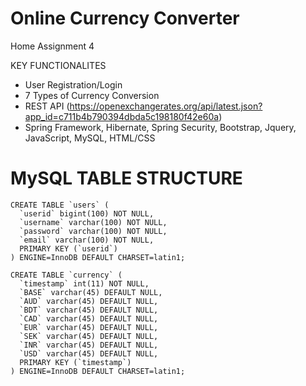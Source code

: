 # Online Currency Converter
Home Assignment 4


KEY FUNCTIONALITES

- User Registration/Login
- 7 Types of Currency Conversion
- REST API (https://openexchangerates.org/api/latest.json?app_id=c711b4b790394dbda5c198180f42e60a)
- Spring Framework, Hibernate, Spring Security, Bootstrap, Jquery, JavaScript, MySQL, HTML/CSS


# MySQL TABLE STRUCTURE

```
CREATE TABLE `users` (
  `userid` bigint(100) NOT NULL,
  `username` varchar(100) NOT NULL,
  `password` varchar(100) NOT NULL,
  `email` varchar(100) NOT NULL,
  PRIMARY KEY (`userid`)
) ENGINE=InnoDB DEFAULT CHARSET=latin1;
```

```
CREATE TABLE `currency` (
  `timestamp` int(11) NOT NULL,
  `BASE` varchar(45) DEFAULT NULL,
  `AUD` varchar(45) DEFAULT NULL,
  `BDT` varchar(45) DEFAULT NULL,
  `CAD` varchar(45) DEFAULT NULL,
  `EUR` varchar(45) DEFAULT NULL,
  `SEK` varchar(45) DEFAULT NULL,
  `INR` varchar(45) DEFAULT NULL,
  `USD` varchar(45) DEFAULT NULL,
  PRIMARY KEY (`timestamp`)
) ENGINE=InnoDB DEFAULT CHARSET=latin1;
```
